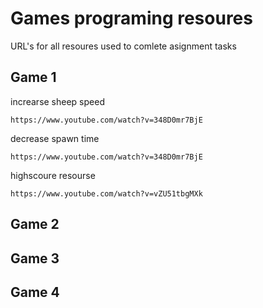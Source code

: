 # Games programing resoures

URL's for all resoures used to comlete asignment tasks

## Game 1

increarse sheep speed

```
https://www.youtube.com/watch?v=348D0mr7BjE
```

decrease spawn time

```
https://www.youtube.com/watch?v=348D0mr7BjE
```

highscoure resourse
```
https://www.youtube.com/watch?v=vZU51tbgMXk
```
## Game 2

## Game 3

## Game 4
